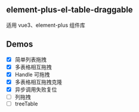 ## element-plus-el-table-draggable

适用 vue3、element-plus 组件库

## Demos

- [x] 简单列表拖拽
- [x] 多表格相互拖拽
- [x] Handle 可拖拽
- [x] 多表格相互拖拽克隆
- [x] 异步调用失败复位
- [ ] 列拖拽
- [ ] treeTable

